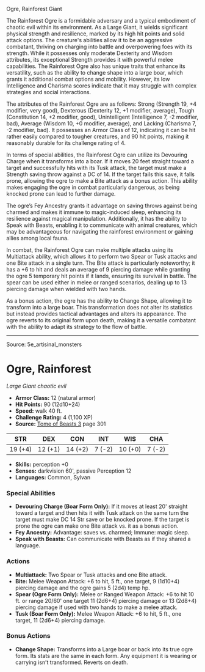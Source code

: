 <MonsterName/>Ogre, Rainforest</MonsterName>
<CreatureType/>Giant</CreatureType>

<summary>The Rainforest Ogre is a formidable adversary and a typical embodiment of chaotic evil within its environment. As a Large Giant, it wields significant physical strength and resilience, marked by its high hit points and solid attack options. The creature's abilities allow it to be an aggressive combatant, thriving on charging into battle and overpowering foes with its strength. While it possesses only moderate Dexterity and Wisdom attributes, its exceptional Strength provides it with powerful melee capabilities. The Rainforest Ogre also has unique traits that enhance its versatility, such as the ability to change shape into a large boar, which grants it additional combat options and mobility. However, its low Intelligence and Charisma scores indicate that it may struggle with complex strategies and social interactions.</summary>

<detail>

The attributes of the Rainforest Ogre are as follows: Strong (Strength 19, +4 modifier, very good), Dexterous (Dexterity 12, +1 modifier, average), Tough (Constitution 14, +2 modifier, good), Unintelligent (Intelligence 7, -2 modifier, bad), Average (Wisdom 10, +0 modifier, average), and Lacking (Charisma 7, -2 modifier, bad). It possesses an Armor Class of 12, indicating it can be hit rather easily compared to tougher creatures, and 90 hit points, making it reasonably durable for its challenge rating of 4.

In terms of special abilities, the Rainforest Ogre can utilize its Devouring Charge when it transforms into a boar. If it moves 20 feet straight toward a target and successfully hits with its Tusk attack, the target must make a Strength saving throw against a DC of 14. If the target fails this save, it falls prone, allowing the ogre to make a Bite attack as a bonus action. This ability makes engaging the ogre in combat particularly dangerous, as being knocked prone can lead to further damage.

The ogre’s Fey Ancestry grants it advantage on saving throws against being charmed and makes it immune to magic-induced sleep, enhancing its resilience against magical manipulation. Additionally, it has the ability to Speak with Beasts, enabling it to communicate with animal creatures, which may be advantageous for navigating the rainforest environment or gaining allies among local fauna.

In combat, the Rainforest Ogre can make multiple attacks using its Multiattack ability, which allows it to perform two Spear or Tusk attacks and one Bite attack in a single turn. The Bite attack is particularly noteworthy; it has a +6 to hit and deals an average of 9 piercing damage while granting the ogre 5 temporary hit points if it lands, ensuring its survival in battle. The spear can be used either in melee or ranged scenarios, dealing up to 13 piercing damage when wielded with two hands.

As a bonus action, the ogre has the ability to Change Shape, allowing it to transform into a large boar. This transformation does not alter its statistics but instead provides tactical advantages and alters its appearance. The ogre reverts to its original form upon death, making it a versatile combatant with the ability to adapt its strategy to the flow of battle.</detail>



---

Source: 5e_artisinal_monsters

# Ogre, Rainforest

*Large* *Giant* *chaotic evil*

- **Armor Class:** 12 (natural armor)
- **Hit Points:** 90 (12d10+24)
- **Speed:** walk 40 ft.
- **Challenge Rating:** 4 (1,100 XP)
- **Source:** [Tome of Beasts 3](https://koboldpress.com/kpstore/product/tome-of-beasts-3-for-5th-edition/) page 301

| STR | DEX | CON | INT | WIS | CHA |
| --- | --- | --- | --- | --- | --- |
| 19 (+4) | 12 (+1) | 14 (+2) | 7 (-2) | 10 (+0) | 7 (-2) |

- **Skills:** perception +0
- **Senses:** darkvision 60', passive Perception 12
- **Languages:** Common, Sylvan

### Special Abilities

- **Devouring Charge (Boar Form Only):** If it moves at least 20' straight toward a target and then hits it with Tusk attack on the same turn the target must make DC 14 Str save or be knocked prone. If the target is prone the ogre can make one Bite attack vs. it as a bonus action.
- **Fey Ancestry:** Advantage: saves vs. charmed; Immune: magic sleep.
- **Speak with Beasts:** Can communicate with Beasts as if they shared a language.

### Actions

- **Multiattack:** Two Spear or Tusk attacks and one Bite attack.
- **Bite:** Melee Weapon Attack: +6 to hit, 5 ft., one target, 9 (1d10+4) piercing damage and the ogre gains 5 (2d4) temp hp.
- **Spear (Ogre Form Only):** Melee or Ranged Weapon Attack: +6 to hit 10 ft. or range 20/60' one target 11 (2d6+4) piercing damage or 13 (2d8+4) piercing damage if used with two hands to make a melee attack.
- **Tusk (Boar Form Only):** Melee Weapon Attack: +6 to hit, 5 ft., one target, 11 (2d6+4) piercing damage.

### Bonus Actions

- **Change Shape:** Transforms into a Large boar or back into its true ogre form. Its stats are the same in each form. Any equipment it is wearing or carrying isn’t transformed. Reverts on death.




